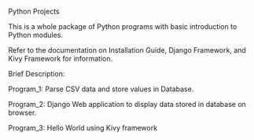Python Projects

This is a whole package of Python programs with basic introduction to Python modules.

Refer to the documentation on Installation Guide, Django Framework, and Kivy Framework for information. 

Brief Description:

Program_1: Parse CSV data and store values in Database.

Program_2: Django Web application to display data stored in database on browser.

Program_3: Hello World using Kivy framework


